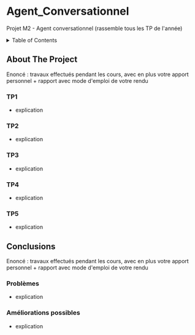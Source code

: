 # Agent_Conversationnel
Projet M2 - Agent conversationnel (rassemble tous les TP de l'année)


<!-- TABLE OF CONTENTS -->
<details>
  <summary>Table of Contents</summary>
  <ol>
    <li>
      <a href="#about-the-project">About The Project</a>
      <ul>
        <li><a href="#tp1">TP1</a></li>
      </ul>
      <ul>
        <li><a href="#tp2">TP2</a></li>
      </ul>
       <ul>
        <li><a href="#tp3">TP3</a></li>
      </ul>
      <ul>
        <li><a href="#tp4">TP4</a></li>
      </ul>
      <ul>
        <li><a href="#tp5">TP5</a></li>
      </ul>
    </li>
    <li>
      <a href="#conclusions">About The Project</a>
      <ul>
        <li><a href="#problèmes">TP1</a></li>
      </ul>
      <ul>
        <li><a href="#améliorations-possibles">TP2</a></li>
      </ul>
    </li>
  </ol>
</details>



<!-- ABOUT THE PROJECT -->
## About The Project
Enoncé : travaux effectués pendant les cours, avec en plus votre apport personnel  +  rapport avec mode d'emploi de votre rendu 

### TP1
* explication 

### TP2
* explication 
 
### TP3
* explication

### TP4
* explication

### TP5
* explication


## Conclusions
Enoncé : travaux effectués pendant les cours, avec en plus votre apport personnel  +  rapport avec mode d'emploi de votre rendu 

### Problèmes
* explication 

### Améliorations possibles
* explication 
